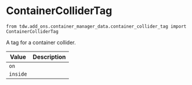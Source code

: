 # ContainerColliderTag

`from tdw.add_ons.container_manager_data.container_collider_tag import ContainerColliderTag`

A tag for a container collider.

| Value | Description |
| --- | --- |
| `on` |  |
| `inside` |  |